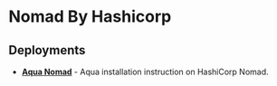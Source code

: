# Nomad By Hashicorp

## Deployments
* [**Aqua Nomad**](https://github.com/aquasecurity/aqua-nomad) - Aqua installation instruction on HashiCorp Nomad.
